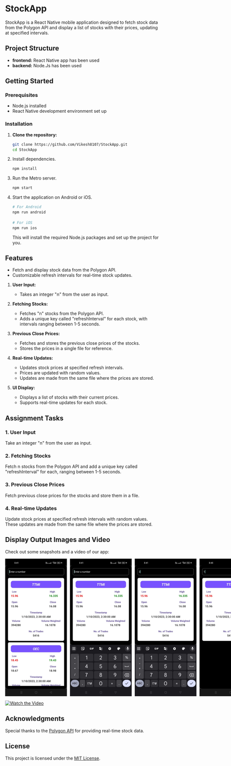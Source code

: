 # StockApp


StockApp is a React Native mobile application designed to fetch stock data from the Polygon API and display a list of stocks with their prices, updating at specified intervals.

## Project Structure

- **frontend:** React Native app has been used
- **backend:** Node.Js has been used

## Getting Started

### Prerequisites

- Node.js installed
- React Native development environment set up

### Installation

1. **Clone the repository:**

   ```bash
   git clone https://github.com/Vikesh8107/StockApp.git
   cd StockApp
   ```

2. Install dependencies.

   ```bash
   npm install
   ```

3. Run the Metro server.

   ```bash
   npm start
   ```

4. Start the application on Android or iOS.

   ```bash
   # For Android
   npm run android

   # For iOS
   npm run ios
   ```

   This will install the required Node.js packages and set up the project for you.

## Features

- Fetch and display stock data from the Polygon API.
- Customizable refresh intervals for real-time stock updates.


1. **User Input:**
   - Takes an integer "n" from the user as input.

2. **Fetching Stocks:**
   - Fetches "n" stocks from the Polygon API.
   - Adds a unique key called "refreshInterval" for each stock, with intervals ranging between 1-5 seconds.

3. **Previous Close Prices:**
   - Fetches and stores the previous close prices of the stocks.
   - Stores the prices in a single file for reference.

4. **Real-time Updates:**
   - Updates stock prices at specified refresh intervals.
   - Prices are updated with random values.
   - Updates are made from the same file where the prices are stored.

5. **UI Display:**
   - Displays a list of stocks with their current prices.
   - Supports real-time updates for each stock.


## Assignment Tasks

### 1. User Input

Take an integer "n" from the user as input.

### 2. Fetching Stocks

Fetch n stocks from the Polygon API and add a unique key called "refreshInterval" for each, ranging between 1-5 seconds.

### 3. Previous Close Prices

Fetch previous close prices for the stocks and store them in a file.

### 4. Real-time Updates

Update stock prices at specified refresh intervals with random values. These updates are made from the same file where the prices are stored.

## Display Output Images and Video

Check out some snapshots and a video of our app:

<div style="display: flex; gap: 10px; align-items: center;">
    <img src="/OutPut/Image1.jpeg" alt="Stock Image 1" width="200"/>
    <img src="/OutPut/Image2.jpeg" alt="Stock Image 2" width="200"/>
    <img src="/OutPut/Image3.jpeg" alt="Stock Image 3" width="200"/>
    <img src="/OutPut/Image4.jpeg" alt="Stock Image 4" width="200"/>
    <div style="display: flex; flex-direction: column; align-items: center;">
        <img src="/OutPut/VideoPreview.gif" alt="Watch the Video Preview" width="200" style="margin-left: 20px; margin-right: 20px;">
        <p style="margin: 0;">Watch the Video</p>
    </div>
</div>

[![Watch the Video](https://img.shields.io/badge/Watch%20the%20Video-Click%20Here-orange)](/OutPut/Video.mp4)




## Acknowledgments

Special thanks to the [Polygon API](https://polygon.io) for providing real-time stock data.


## License

This project is licensed under the [MIT License](LICENSE).
